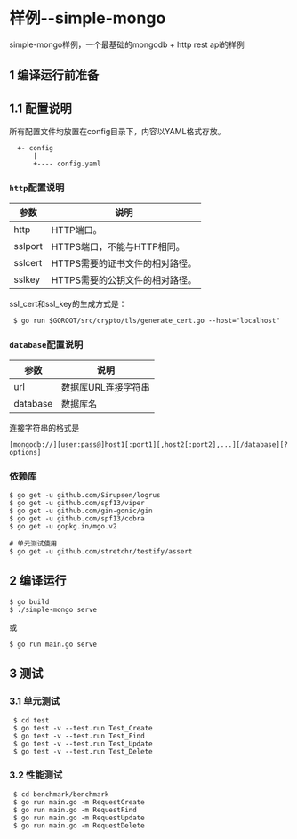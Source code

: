 样例--simple-mongo
==================

simple-mongo样例，一个最基础的mongodb + http rest api的样例

## 1 编译运行前准备

## 1.1 配置说明

所有配置文件均放置在config目录下，内容以YAML格式存放。

```
  +- config
      |
      +---- config.yaml
```

###  `http`配置说明

参数     | 说明
------- | ------------------
http    | HTTP端口。
sslport | HTTPS端口，不能与HTTP相同。
sslcert | HTTPS需要的证书文件的相对路径。
sslkey  | HTTPS需要的公钥文件的相对路径。

ssl_cert和ssl_key的生成方式是：

```
 $ go run $GOROOT/src/crypto/tls/generate_cert.go --host="localhost"
```

### `database`配置说明

参数      | 说明
-------- | ------------------
url      | 数据库URL连接字符串
database | 数据库名

连接字符串的格式是

`[mongodb://][user:pass@]host1[:port1][,host2[:port2],...][/database][?options]`

### 依赖库

```shell
$ go get -u github.com/Sirupsen/logrus
$ go get -u github.com/spf13/viper
$ go get -u github.com/gin-gonic/gin
$ go get -u github.com/spf13/cobra
$ go get -u gopkg.in/mgo.v2

# 单元测试使用
$ go get -u github.com/stretchr/testify/assert
```

## 2 编译运行

```
$ go build
$ ./simple-mongo serve
```

或

```
$ go run main.go serve
```

## 3 测试

### 3.1 单元测试

```
 $ cd test
 $ go test -v --test.run Test_Create
 $ go test -v --test.run Test_Find
 $ go test -v --test.run Test_Update
 $ go test -v --test.run Test_Delete
```

### 3.2 性能测试

```
 $ cd benchmark/benchmark
 $ go run main.go -m RequestCreate
 $ go run main.go -m RequestFind
 $ go run main.go -m RequestUpdate
 $ go run main.go -m RequestDelete
```
